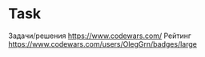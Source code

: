 # Task
 Задачи/решения https://www.codewars.com/
 Рейтинг https://www.codewars.com/users/OlegGrn/badges/large
